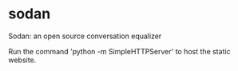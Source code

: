 # sodan
Sodan: an open source conversation equalizer

Run the command 'python -m SimpleHTTPServer' to host the static website.
